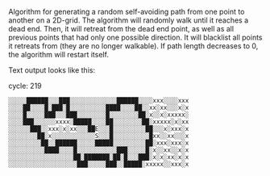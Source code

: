 Algorithm for generating a random self-avoiding path from one point to another on a 2D-grid.
The algorithm will randomly walk until it reaches a dead end. Then, it will retreat from the dead end point,
as well as all previous points that had only one possible direction. It will blacklist all points it
retreats from (they are no longer walkable). If path length decreases to 0, the algorithm will restart itself.

Text output looks like this:

cycle: 219

    ░░░░░██████░░░███░░░░░░░░░░░░░██████░░░░xxx░░░░xxx
    ░░░░██░░░░█░███░█░░░░░░░░░░████░░░░██░░xx░xx░░░x░x
    ░░░░█░░░░░███░░░███░░░░░░░░█░░░░░░░░██░x░░x░xxxxx░
    ░░░░███░░░░░░xxxx░█████░░░░██░░░░░░░░██░xxxxx░x░xx
    ░░░░░░███░░xxx░x░xx░░░██E░░░█░░░░░░░░░██░░░x░xxx░x
    ░░░░░░░░██░x░░░░░░░░░░░░S░░░█░░░░░░░░░░█xx░░xx░░░x
    ░░░░░░░░░██░░██████░░░░░█████░░░░░░░░░██░xxx░xxx░x
    ░░░░░░░░░░████░░░░█░░░░░░░░░░░███░░░░░█░x░░xx░░x░x
    ░░░░░░░░░░░░░░░░░░██░███████░██░█░░░███░x░x░xx░x░x
    ░░░░░░░░░░░░░░░░░░░███░░░░░███░░█████░xxxxx░░xxx░x